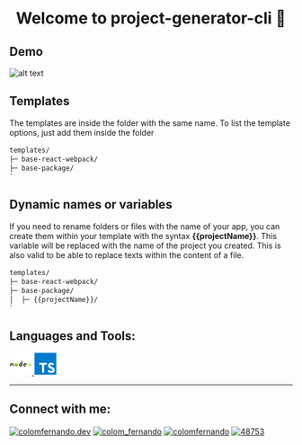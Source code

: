 # <h1 align="center">Welcome to project-generator-cli 👋</h1>

## Demo

![alt text](https://github.com/colomfernando/project-generator-cli/blob/main/demo-project-generator.gif?raw=true)

## Templates

The templates are inside the folder with the same name. To list the template options, just add them inside the folder
```
templates/
├─ base-react-webpack/
├─ base-package/
`
```


## Dynamic names or variables

If you need to rename folders or files with the name of your app, you can create them within your template with the syntax **{{projectName}}**. This variable will be replaced with the name of the project you created. This is also valid to be able to replace texts within the content of a file.
```
templates/
├─ base-react-webpack/
├─ base-package/
│  ├─ {{projectName}}/
`
```


<h2 align="left">Languages and Tools:</h2>

<p align="left"> <a href="https://nodejs.org" target="_blank" rel="noreferrer"> <img src="https://raw.githubusercontent.com/devicons/devicon/master/icons/nodejs/nodejs-original-wordmark.svg" alt="nodejs" width="40" height="40"/> </a> <a href="https://www.typescriptlang.org/" target="_blank" rel="noreferrer"> <img src="https://raw.githubusercontent.com/devicons/devicon/master/icons/typescript/typescript-original.svg" alt="typescript" width="40" height="40"/> </a> </p>

----

<h2 align="left">Connect with me:</h2>
<p align="left">
<a href="https://colomfernando.dev" target="blank"><img align="center" src="https://raw.githubusercontent.com/rahuldkjain/github-profile-readme-generator/master/src/images/icons/Social/devto.svg" alt="colomfernando.dev" height="30" width="40" /></a>
<a href="https://twitter.com/colom_fernando" target="blank"><img align="center" src="https://raw.githubusercontent.com/rahuldkjain/github-profile-readme-generator/master/src/images/icons/Social/twitter.svg" alt="colom_fernando" height="30" width="40" /></a>
<a href="https://linkedin.com/in/colomfernando" target="blank"><img align="center" src="https://raw.githubusercontent.com/rahuldkjain/github-profile-readme-generator/master/src/images/icons/Social/linked-in-alt.svg" alt="colomfernando" height="30" width="40" /></a>
<a href="https://stackoverflow.com/users/8203033" target="blank"><img align="center" src="https://raw.githubusercontent.com/rahuldkjain/github-profile-readme-generator/master/src/images/icons/Social/stack-overflow.svg" alt="48753" height="30" width="40" /></a>
</p>
